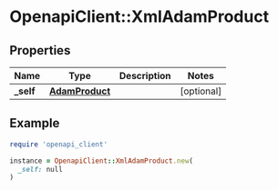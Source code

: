 # OpenapiClient::XmlAdamProduct

## Properties

| Name | Type | Description | Notes |
| ---- | ---- | ----------- | ----- |
| **_self** | [**AdamProduct**](AdamProduct.md) |  | [optional] |

## Example

```ruby
require 'openapi_client'

instance = OpenapiClient::XmlAdamProduct.new(
  _self: null
)
```

